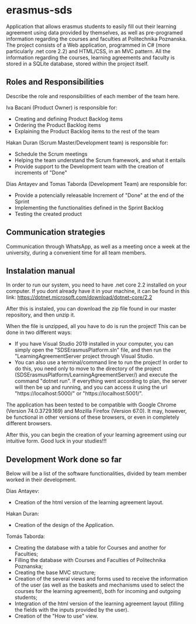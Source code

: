 # erasmus-sds
Application that allows erasmus students to easily fill out their learning agreement using data provided by themselves, as well as pre-programed information regarding the courses and faculties at Politechnika Poznanska. The project consists of a Web application, programmed in C# (more particularly .net core 2.2) and HTML/CSS, in an MVC pattern. All the information regarding the courses, learning agreements and faculty is stored in a SQLite database, stored within the project itself.

## Roles and Responsibilities
Describe the role and responsibilities of each member of the team here.

Iva Bacani (Product Owner) is responsible for:
 - Creating and defining Product Backlog items
 - Ordering the Product Backlog items
 - Explaining the Product Backlog items to the rest of the team

Hakan Duran (Scrum Master/Development team) is responsible for:
 - Schedule the Scrum meetings
 - Helping the team understand the Scrum framework, and what it entails
 - Provide support to the Development team with the creation of increments of "Done"

Dias Antayev and Tomas Taborda (Development Team) are responsible for:
 - Provide a potencially releasable Increment of "Done" at the end of the Sprint
 - Implementing the functionalities defined in the Sprint Backlog
 - Testing the created product


## Communication strategies
Communication through WhatsApp, as well as a meeting once a week at the university, during a convenient time for all team members.

## Instalation manual
In order to run our system, you need to have .net core 2.2 installed on your computer. If you dont already have it in your machine, it can be found in this link: https://dotnet.microsoft.com/download/dotnet-core/2.2

After this is instaled, you can download the zip file found in our master repository, and then unzip it.

When the file is unzipped, all you have to do is run the project! This can be done in two different ways:

  - If you have Visual Studio 2019 installed in your computer, you can simply open the "SDSErasmusPlatform.sln" file, and then run the "LearningAgreementServer project through Visual Studio.
  - You can also use a terminal/command line to run the project! In order to do this, you need only to move to the directory of the project (SDSErasmusPlatform/LearningAgreementServer/) and execute the command "dotnet run". If everything went according to plan, the server will then be up and running, and you can access it using the url "https://localhost:5000/" or "https://localhost:5001/". 
  
The application has been tested to be compatible with Google Chrome (Version 74.0.3729.169) and Mozilla Firefox (Version 67.0). It may, however, be functional in other versions of these browsers, or even in completely different browsers.
  
After this, you can begin the creation of your learning agreement using our intuitive form.
Good luck in your studies!!!

## Development Work done so far
Below will be a list of the software functionalities, divided by team member worked in their development.

Dias Antayev:
 - Creation of the html version of the learning agreement layout.

Hakan Duran:
 - Creation of the design of the Application.

Tomás Taborda:
 - Creating the database with a table for Courses and another for Faculties;
 - Filling the database with Courses and Faculties of Politechnika Poznanska;
 - Creating the base MVC structure;
 - Creation of the several views and forms used to receive the information of the user (as well as the baskets and mechanisms used to select the courses for the learning agreement), both for incoming and outgoing students;
 - Integration of the html version of the learning agreement layout (filling the fields with the inputs provided by the user).
 - Creation of the "How to use" view.
